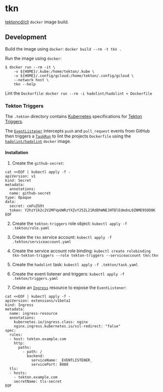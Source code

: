 # tkn

[tektoncd/cli](https://github.com/tektoncd/cli) `docker` image build.

## Development

Build the image using `docker`: `docker build --rm -t tkn .`

Run the image using `docker`:
```console
$ docker run --rm -it \
    -v ${HOME}/.kube:/home/tekton/.kube \
    -v ${HOME}/.config/gcloud:/home/tekton/.config/gcloud \
    --network host \
    tkn --help
```

Lint the `Dockerfile`: `docker run --rm -i hadolint/hadolint < Dockerfile`


### Tekton Triggers

The `.tekton` directory contains [Kubernetes](https://kubernetes.io/) specifications for [Tekton Triggers](https://github.com/tektoncd/triggers).

The [`EventListener`](https://github.com/tektoncd/triggers/blob/master/docs/eventlisteners.md) intercepts `push` and `pull_request` events from GitHub then triggers a [`TaskRun`](https://github.com/tektoncd/pipeline/blob/master/docs/taskruns.md) to lint the projects `Dockerfile` using the [`hadolint/hadolint`](https://hub.docker.com/r/hadolint/hadolint) `docker` image.

#### Installation

1. Create the `github-secret`:
```
cat <<EOF | kubectl apply -f -
apiVersion: v1
kind: Secret
metadata:
  annotations:
  name: github-secret
type: Opaque
data:
  secret: cmFuZG9t
  token: Y2hzY1k2c2V2MFVpUWRzYXZvY25ZL21RdDhWNEJHTDlEdmdnL0ZNME95OD0K
EOF
```

2. Create the `tekton-triggers` role object: `kubectl apply -f .tekton/role.yaml`

3. Create the `tkn` service account: `kubectl apply -f .tekton/serviceaccount.yaml`

4. Create the service account role binding: `kubectl create rolebinding tkn-tekton-triggers --role tekton-triggers --serviceaccount tkn:tkn`

5. Create the `hadolint` task: `kubectl apply -f .tekton/task.yaml`

6. Create the event listener and triggers: `kubectl apply -f .tekton/triggers.yaml`

7. Create an [`Ingress`](https://kubernetes.io/docs/concepts/services-networking/ingress/) resource to expose the `EventListener`:
```
cat <<EOF | kubectl apply -f -
apiVersion: extensions/v1beta1
kind: Ingress
metadata:
  name: ingress-resource
  annotations:
    kubernetes.io/ingress.class: nginx
    nginx.ingress.kubernetes.io/ssl-redirect: "false"
spec:
  rules:
  - host: tekton.example.com
    http:
      paths:
        - path: /
          backend:
            serviceName: _EVENTLISTENER_
            servicePort: 8080
  tls:
  - hosts:
    - tekton.example.com
    secretName: tls-secret
EOF
```
